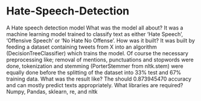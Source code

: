 # Hate-Speech-Detection
A Hate speech detection model
What was the model all about? It was a machine learning model trained to classify text as either ‘Hate Speech’, ‘Offensive Speech’ or ‘No Hate No Offense’.
How was it built? It was built by feeding a dataset containing tweets from X into an algorithm (DecisionTreeClassifier) which trains the model. Of course the necessary preprocessing like; removal of mentions, punctuations and stopwords were done, tokenization and stemming (PorterStemmer from nltk.stem) were equally done before the splitting of the dataset into 33% test and 67% training data.
What was the result like? The should 0.873945470 accuracy and can mostly predict texts appropriately.
What libraries are required? Numpy, Pandas, sklearn, re, and nltk
